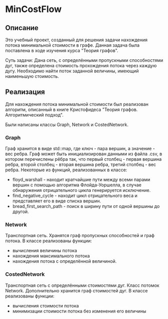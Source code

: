 # MinCostFlow
## Описание
Это учебный проект, созданный для решения задачи нахождения потока минимальной стоимости в графе. Данная задача была поставлена в ходе изучения курса "Теория графов".

Суть задачи: 
Дана сеть, с определёнными пропускными способностями дуг, также определена стоимость прохождения потока через каждую дугу.
Необходимо найти поток заданной величины, имеющий наименьшую стоимость.
## Реализация
Для нахождения потока минимальной стоимости был реализован алгоритм, описанный в книге Кристофидеса "Теория графов. Алгоритмический подход".

Были написаны классы Graph, Network и CostedNetwork.
### Graph
Граф хранится в виде std::map, где ключ - пара вершин, а значение - вес ребра.
Граф может быть инициализирован данными из файла .csv, в котором перечислены рёбра так, что первый столбец - первая вершина ребра, второй столбец - вторая вершина ребра, третий столбец - вес ребра. 
Некоторые из функций, реализованных в классе:
* floyd_warshall - находит кратчайшие пути между всеми парами вершин с помощью алгоритма Флойда-Уоршелла, в случае обнаружения отрицательного цикла генерируется исключение.
* find_negative_cycle - находит цикл отрицательного веса и представляет его в виде списка вершин.
* bread_first_search_path - поиск в ширину пути от одной вершины до другой.

### Network
Транспортная сеть. Хранятся граф пропускных способностей и граф потока.
В классе реализованы функции:
* вычисления величины потока
* нахождения максимального потока
* нахождения потока с определённой величиной.

### CostedNetwork
Транспортная сеть с определёнными стоимостями дуг. Класс потомок Network. Дополнительно хранится граф стоимостей дуг.
В классе реализованы функции:
* вычисления стоимости потока
* минимизации стоимости потока без изменения его величины
